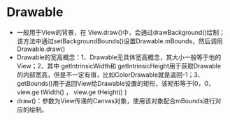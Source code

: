 # Drawable
- 一般用于View的背景，在 View.draw()中，会通过drawBackground()绘制；该方法中通过setBackgroundBounds()设置Drawable.mBounds，然后调用Drawable.draw()
- Drawable的宽高概念：1、Drawable无具体宽高概念，其大小一般等于他的View；2、其中 getIntrinsicWidth和 getIntrinsicHeight用于获取Drawable的内部宽高，但是不一定有值，比如ColorDrawable就是返回-1；3、getBounds()用于返回View给Drawable设置的矩形，该矩形等于(0，0， view.ge tWidth() ， view.ge tHeight() )
- draw()：参数为View传递的Canvas对象，使用该对象配合mBounds进行对应的绘制。